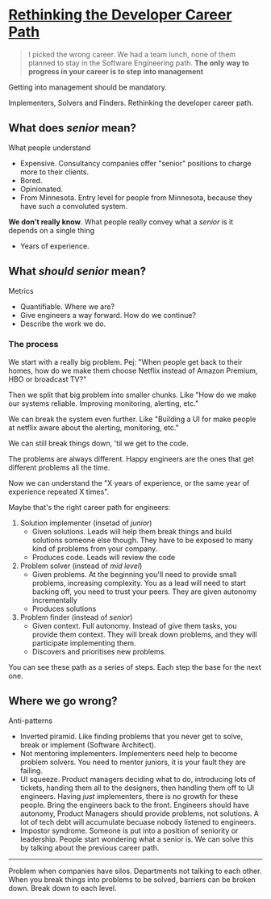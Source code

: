 # [Rethinking the Developer Career Path](https://www.youtube.com/watch?v=yIPbE7BssOs)

> I picked the wrong career. We had a team lunch, none of them planned to stay in the Software Engineering path. **The only way to progress in your career is to step into management**

Getting into management should be mandatory.

Implementers, Solvers and Finders. Rethinking the developer career path.

## What does _senior_ mean?

What people understand
* Expensive. Consultancy companies offer "senior" positions to charge more to their clients.
* Bored.
* Opinionated.
* From Minnesota. Entry level for people from Minnesota, because they have such a convoluted system.

**We don't really know**. What people really convey what a _senior_ is it depends on a single thing
* Years of experience.

## What *should* _senior_ mean?

Metrics
* Quantifiable. Where we are?
* Give engineers a way forward. How do we continue?
* Describe the work we do.

### The process

We start with a really big problem. Pej: "When people get back to their homes, how do we make them choose Netflix instead of Amazon Premium, HBO or broadcast TV?"

Then we split that big problem into smaller chunks. Like "How do we make our systems reliable. Improving monitoring, alerting, etc."

We can break the system even further. Like "Building a UI for make people at netflix aware about the alerting, monitoring, etc."

We can still break things down, 'til we get to the code.

The problems are always different. Happy engineers are the ones that get different problems all the time.

Now we can understand the "X years of experience, or the same year of experience repeated X times".

Maybe that's the right career path for engineers:
1. Solution implementer (insetad of _junior_)
    * Given solutions. Leads will help them break things and build solutions someone else though. They have to be exposed to many kind of problems from your company.
    * Produces code. Leads will review the code
2. Problem solver (instead of _mid level_)
    * Given problems. At the beginning you'll need to provide small problems, increasing complexity. You as a lead will need to start backing off, you need to trust your peers. They are given autonomy incrementally
    * Produces solutions
3. Problem finder (instead of _senior_)
    * Given context. Full autonomy. Instead of give them tasks, you provide them context. They will break down problems, and they will participate implementing them.
    * Discovers and prioritises new problems.

You can see these path as a series of steps. Each step the base for the next one.

## Where we go wrong?

Anti-patterns

* Inverted piramid. Like finding problems that you never get to solve, break or implement (Software Architect).
* Not mentoring implementers. Implementers need help to become problem solvers. You need to mentor juniors, it is your fault they are failing.
* UI squeeze. Product managers deciding what to do, introducing lots of tickets, handing them all to the designers, then handling them off to UI engineers. Having _just_ implementers, there is no growth for these people. Bring the engineers back to the front. Engineers should have autonomy, Product Managers should provide problems, not solutions. A lot of tech debt will accumulate becuase nobody listened to engineers.
* Impostor syndrome. Someone is put into a position of seniority or leadership. People start wondering what a senior is. We can solve this by talking about the previous career path.

---

Problem when companies have silos. Departments not talking to each other. When you break things into problems to be solved, barriers can be broken down. Break down to each level.